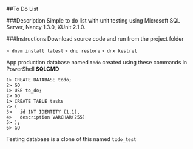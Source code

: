 ##To Do List

###Description
Simple to do list with unit testing using Microsoft SQL Server, Nancy 1.3.0, XUnit 2.1.0.

###Instructions
Download source code and run from the project folder

  `> dnvm install latest`
  `> dnu restore`
  `> dnx kestrel`

App production database named `todo` created using these commands in PowerShell **SQLCMD**

```
1> CREATE DATABASE todo;
2> GO
1> USE to_do;
2> GO
1> CREATE TABLE tasks
2> (
3>   id INT IDENTITY (1,1),
4>   description VARCHAR(255)
5> );
6> GO
```

Testing database is a clone of this named `todo_test`
